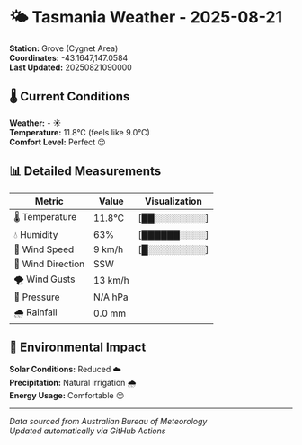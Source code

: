# 🌤️ Tasmania Weather - 2025-08-21

**Station:** Grove (Cygnet Area)  
**Coordinates:** -43.1647,147.0584  
**Last Updated:** 20250821090000

## 🌡️ Current Conditions

**Weather:** - ☀️  
**Temperature:** 11.8°C (feels like 9.0°C)  
**Comfort Level:** Perfect 😌

## 📊 Detailed Measurements

| Metric | Value | Visualization |
|--------|-------|---------------|
| 🌡️ Temperature | 11.8°C | [██░░░░░░░░] |
| 💧 Humidity | 63% | [██████░░░░] |
| 💨 Wind Speed | 9 km/h | [█░░░░░░░░░] |
| 🧭 Wind Direction | SSW | |
| 🌪️ Wind Gusts | 13 km/h | |
| 🔽 Pressure | N/A hPa | |
| 🌧️ Rainfall | 0.0 mm | |

## 🌱 Environmental Impact

**Solar Conditions:** Reduced ☁️  
**Precipitation:** Natural irrigation 🌧️  
**Energy Usage:** Comfortable 😌

---
*Data sourced from Australian Bureau of Meteorology*  
*Updated automatically via GitHub Actions*
